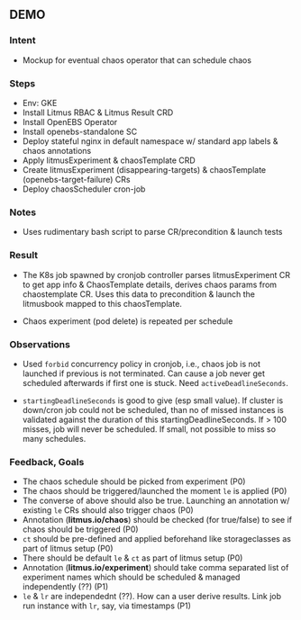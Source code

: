 ## DEMO  

### Intent

- Mockup for eventual chaos operator that can schedule chaos

### Steps

- Env: GKE 
- Install Litmus RBAC & Litmus Result CRD
- Install OpenEBS Operator
- Install openebs-standalone SC
- Deploy stateful nginx in default namespace w/ standard app labels & chaos annotations
- Apply litmusExperiment & chaosTemplate CRD
- Create litmusExperiment (disappearing-targets) & chaosTemplate (openebs-target-failure) CRs
- Deploy chaosScheduler cron-job 

### Notes
- Uses rudimentary bash script to parse CR/precondition & launch tests

### Result 

- The K8s job spawned by cronjob controller parses litmusExperiment CR to get app info & 
  ChaosTemplate details, derives chaos params from chaostemplate CR. Uses this data to 
  precondition & launch the litmusbook mapped to this chaosTemplate. 

- Chaos experiment (pod delete) is repeated per schedule 

### Observations

- Used `forbid` concurrency policy in cronjob, i.e., chaos job is not launched if previous 
  is not terminated. Can cause a job never get scheduled afterwards if first one is stuck. 
  Need `activeDeadlineSeconds`. 

- `startingDeadlineSeconds` is good to give (esp small value). If cluster is down/cron job 
   could not be scheduled, than no of missed instances is validated against the duration of 
   this startingDeadlineSeconds. If > 100 misses, job will never be scheduled. If small, not 
   possible to miss so many schedules.

### Feedback, Goals

- The chaos schedule should be picked from experiment (P0)
- The chaos should be triggered/launched the moment `le` is applied (P0)
- The converse of above should also be true. Launching an annotation w/ existing `le` CRs 
  should also trigger chaos (P0)
- Annotation (**litmus.io/chaos**) should be checked (for true/false) to see if chaos should be 
  triggered (P0) 
- `ct` should be pre-defined and applied beforehand like storageclasses as part of litmus 
   setup (P0)
- There should be default `le` & `ct` as part of litmus setup (P0)
- Annotation (**litmus.io/experiment**) should take comma separated list of experiment names which 
  should be scheduled & managed independently (??) (P1)
- `le` & `lr` are independednt (??). How can a user derive results. Link job run instance with
   `lr`, say, via timestamps (P1)

